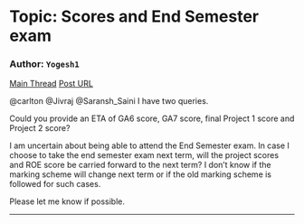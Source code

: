# Topic: Scores and End Semester exam

### Author: `Yogesh1`
[Main Thread](https://discourse.onlinedegree.iitm.ac.in/t/scores-and-end-semester-exam/171473)
[Post URL](https://discourse.onlinedegree.iitm.ac.in/t/scores-and-end-semester-exam/171473/1)

[post_number]: 1
@carlton @Jivraj @Saransh_Saini
I have two queries.


Could you provide an ETA of GA6 score, GA7 score, final Project 1 score and Project 2 score?


I am uncertain about being able to attend the End Semester exam. In case I choose to take the end semester exam next term, will the project scores and ROE score be carried forward to the next term? I don’t know if the marking scheme will change next term or if the old marking scheme is followed for such cases.


Please let me know if possible.

---
